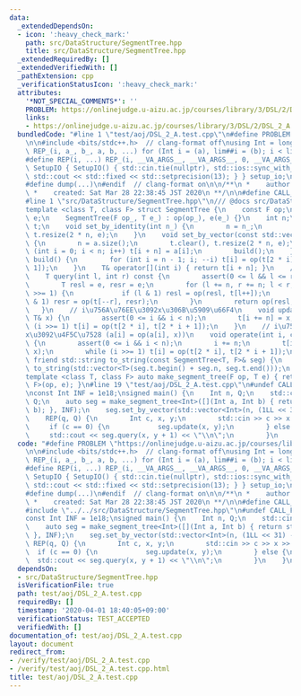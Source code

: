 ```yaml
---
data:
  _extendedDependsOn:
  - icon: ':heavy_check_mark:'
    path: src/DataStructure/SegmentTree.hpp
    title: src/DataStructure/SegmentTree.hpp
  _extendedRequiredBy: []
  _extendedVerifiedWith: []
  _pathExtension: cpp
  _verificationStatusIcon: ':heavy_check_mark:'
  attributes:
    '*NOT_SPECIAL_COMMENTS*': ''
    PROBLEM: https://onlinejudge.u-aizu.ac.jp/courses/library/3/DSL/2/DSL_2_A
    links:
    - https://onlinejudge.u-aizu.ac.jp/courses/library/3/DSL/2/DSL_2_A
  bundledCode: "#line 1 \"test/aoj/DSL_2_A.test.cpp\"\n#define PROBLEM \"https://onlinejudge.u-aizu.ac.jp/courses/library/3/DSL/2/DSL_2_A\"\
    \n\n#include <bits/stdc++.h>  // clang-format off\nusing Int = long long;\n#define\
    \ REP_(i, a_, b_, a, b, ...) for (Int i = (a), lim##i = (b); i < lim##i; i++)\n\
    #define REP(i, ...) REP_(i, __VA_ARGS__, __VA_ARGS__, 0, __VA_ARGS__)\nstruct\
    \ SetupIO { SetupIO() { std::cin.tie(nullptr), std::ios::sync_with_stdio(false),\
    \ std::cout << std::fixed << std::setprecision(13); } } setup_io;\n#ifndef _MY_DEBUG\n\
    #define dump(...)\n#endif  // clang-format on\n\n/**\n *    author:  knshnb\n\
    \ *    created: Sat Mar 28 22:38:45 JST 2020\n **/\n\n#define CALL_FROM_TEST\n\
    #line 1 \"src/DataStructure/SegmentTree.hpp\"\n/// @docs src/DataStructure/SegmentTree.md\n\
    template <class T, class F> struct SegmentTree {\n    const F op;\n    const T\
    \ e;\n    SegmentTree(F op_, T e_) : op(op_), e(e_) {}\n    int n;\n    std::vector<T>\
    \ t;\n    void set_by_identity(int n_) {\n        n = n_;\n        t.clear(),\
    \ t.resize(2 * n, e);\n    }\n    void set_by_vector(const std::vector<T>& a)\
    \ {\n        n = a.size();\n        t.clear(), t.resize(2 * n, e);\n        for\
    \ (int i = 0; i < n; i++) t[i + n] = a[i];\n        build();\n    }\n    void\
    \ build() {\n        for (int i = n - 1; i; --i) t[i] = op(t[2 * i], t[2 * i +\
    \ 1]);\n    }\n    T& operator[](int i) { return t[i + n]; }\n    // [l, r)\n\
    \    T query(int l, int r) const {\n        assert(0 <= l && l <= r && r <= n);\n\
    \        T resl = e, resr = e;\n        for (l += n, r += n; l < r; l >>= 1, r\
    \ >>= 1) {\n            if (l & 1) resl = op(resl, t[l++]);\n            if (r\
    \ & 1) resr = op(t[--r], resr);\n        }\n        return op(resl, resr);\n \
    \   }\n    // i\u756A\u76EE\u3092x\u306B\u5909\u66F4\n    void update(int i, const\
    \ T& x) {\n        assert(0 <= i && i < n);\n        t[i += n] = x;\n        while\
    \ (i >>= 1) t[i] = op(t[2 * i], t[2 * i + 1]);\n    }\n    // i\u756A\u76EE\u306B\
    x\u3092\u4F5C\u7528 (a[i] = op(a[i], x))\n    void operate(int i, const T& x)\
    \ {\n        assert(0 <= i && i < n);\n        i += n;\n        t[i] = op(t[i],\
    \ x);\n        while (i >>= 1) t[i] = op(t[2 * i], t[2 * i + 1]);\n    }\n   \
    \ friend std::string to_string(const SegmentTree<T, F>& seg) {\n        return\
    \ to_string(std::vector<T>(seg.t.begin() + seg.n, seg.t.end()));\n    }\n};\n\
    template <class T, class F> auto make_segment_tree(F op, T e) { return SegmentTree<T,\
    \ F>(op, e); }\n#line 19 \"test/aoj/DSL_2_A.test.cpp\"\n#undef CALL_FROM_TEST\n\
    \nconst Int INF = 1e18;\nsigned main() {\n    Int n, Q;\n    std::cin >> n >>\
    \ Q;\n    auto seg = make_segment_tree<Int>([](Int a, Int b) { return std::min(a,\
    \ b); }, INF);\n    seg.set_by_vector(std::vector<Int>(n, (1LL << 31) - 1));\n\
    \    REP(q, Q) {\n        Int c, x, y;\n        std::cin >> c >> x >> y;\n   \
    \     if (c == 0) {\n            seg.update(x, y);\n        } else {\n       \
    \     std::cout << seg.query(x, y + 1) << \"\\n\";\n        }\n    }\n}\n"
  code: "#define PROBLEM \"https://onlinejudge.u-aizu.ac.jp/courses/library/3/DSL/2/DSL_2_A\"\
    \n\n#include <bits/stdc++.h>  // clang-format off\nusing Int = long long;\n#define\
    \ REP_(i, a_, b_, a, b, ...) for (Int i = (a), lim##i = (b); i < lim##i; i++)\n\
    #define REP(i, ...) REP_(i, __VA_ARGS__, __VA_ARGS__, 0, __VA_ARGS__)\nstruct\
    \ SetupIO { SetupIO() { std::cin.tie(nullptr), std::ios::sync_with_stdio(false),\
    \ std::cout << std::fixed << std::setprecision(13); } } setup_io;\n#ifndef _MY_DEBUG\n\
    #define dump(...)\n#endif  // clang-format on\n\n/**\n *    author:  knshnb\n\
    \ *    created: Sat Mar 28 22:38:45 JST 2020\n **/\n\n#define CALL_FROM_TEST\n\
    #include \"../../src/DataStructure/SegmentTree.hpp\"\n#undef CALL_FROM_TEST\n\n\
    const Int INF = 1e18;\nsigned main() {\n    Int n, Q;\n    std::cin >> n >> Q;\n\
    \    auto seg = make_segment_tree<Int>([](Int a, Int b) { return std::min(a, b);\
    \ }, INF);\n    seg.set_by_vector(std::vector<Int>(n, (1LL << 31) - 1));\n   \
    \ REP(q, Q) {\n        Int c, x, y;\n        std::cin >> c >> x >> y;\n      \
    \  if (c == 0) {\n            seg.update(x, y);\n        } else {\n          \
    \  std::cout << seg.query(x, y + 1) << \"\\n\";\n        }\n    }\n}\n"
  dependsOn:
  - src/DataStructure/SegmentTree.hpp
  isVerificationFile: true
  path: test/aoj/DSL_2_A.test.cpp
  requiredBy: []
  timestamp: '2020-04-01 18:40:05+09:00'
  verificationStatus: TEST_ACCEPTED
  verifiedWith: []
documentation_of: test/aoj/DSL_2_A.test.cpp
layout: document
redirect_from:
- /verify/test/aoj/DSL_2_A.test.cpp
- /verify/test/aoj/DSL_2_A.test.cpp.html
title: test/aoj/DSL_2_A.test.cpp
---
```

